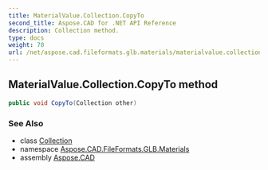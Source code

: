 ```yaml
---
title: MaterialValue.Collection.CopyTo
second_title: Aspose.CAD for .NET API Reference
description: Collection method. 
type: docs
weight: 70
url: /net/aspose.cad.fileformats.glb.materials/materialvalue.collection/copyto/
---
```

## MaterialValue.Collection.CopyTo method

```csharp
public void CopyTo(Collection other)
```

### See Also

* class [Collection](../)
* namespace [Aspose.CAD.FileFormats.GLB.Materials](../../materialvalue.collection/)
* assembly [Aspose.CAD](../../../)



